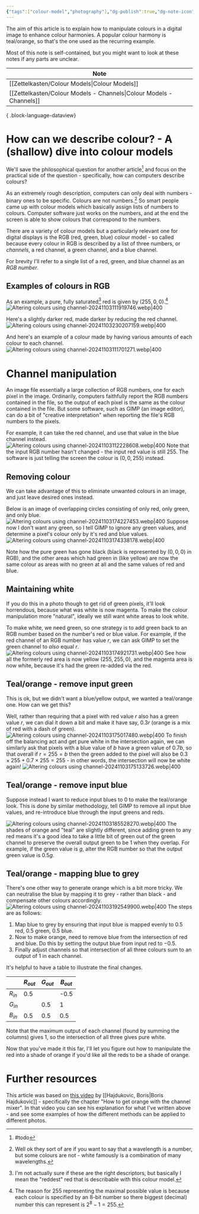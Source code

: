 ```yaml
---
{"tags":["colour-model","photography"],"dg-publish":true,"dg-note-icon":2,"permalink":"/Zettelkasten/Altering colours using channels/","dgPassFrontmatter":true,"noteIcon":2,"created":"2024-11-03T10:48:57.412+09:00"}
---
```


The aim of this article is to explain how to manipulate colours in a digital image to enhance colour harmonies.
A popular colour harmony is teal/orange, so that's the one used as the recurring example.

Most of this note is self-contained, but you might want to look at these notes if any parts are unclear.

| Note                                                                   |
| ---------------------------------------------------------------------- |
| [[Zettelkasten/Colour Models\|Colour Models]]                       |
| [[Zettelkasten/Colour Models - Channels\|Colour Models - Channels]] |

{ .block-language-dataview}

# How can we describe colour? - A (shallow) dive into colour models
We'll save the philosophical question for another article[^4] and focus on the practical side of the question - specifically, how can computers describe colours?

As an extremely rough description, computers can only deal with numbers - binary ones to be specific. Colours are not numbers.[^5] So smart people came up with colour models which basically assign lists of numbers to colours. Computer software just works on the numbers, and at the end the screen is able to show colours that correspond to the numbers.

There are a variety of colour models but a particularly relevant one for digital displays is the RGB (red, green, blue) colour model - so called because every colour in RGB is described by a list of three numbers, or *channels*, a red channel, a green channel, and a blue channel.

For brevity I'll refer to a single list of a red, green, and blue channel as an *RGB number*.
## Examples of colours in RGB
As an example, a pure, fully saturated[^2] red is given by $(255, 0, 0)$.[^3]
![Altering colours using channel-20241103111919746.webp|400](/img/user/Images/Altering%20colours%20using%20channel-20241103111919746.webp)

Here's a slightly darker red, made darker by reducing the red channel.
![Altering colours using channel-20241103230207159.webp|400](/img/user/Images/Altering%20colours%20using%20channel-20241103230207159.webp)

And here's an example of a colour made by having various amounts of each colour to each channel.
![Altering colours using channel-20241103111701271.webp|400](/img/user/Images/Altering%20colours%20using%20channel-20241103111701271.webp)
# Channel manipulation
An image file essentially a large collection of RGB numbers, one for each pixel in the image. Ordinarily, computers faithfully report the RGB numbers contained in the file, so the output of each pixel is the same as the colour contained in the file. But some software, such as GIMP (an image editor), can do a bit of "creative interpretation" when reporting the file's RGB numbers to the pixels.

For example, it can take the red channel, and use that value in the blue channel instead.
![Altering colours using channel-20241103112228608.webp|400](/img/user/Images/Altering%20colours%20using%20channel-20241103112228608.webp)
Note that the input RGB number hasn't changed - the input red value is still $255$. The software is just telling the screen the colour is $(0, 0, 255)$ instead.

## Removing colour
We can take advantage of this to eliminate unwanted colours in an image, and just leave desired ones instead.

Below is an image of overlapping circles consisting of only red, only green, and only blue.
![Altering colours using channel-20241103174227453.webp|400](/img/user/Images/Altering%20colours%20using%20channel-20241103174227453.webp)
Suppose now I don't want any green, so I tell GIMP to ignore any green values, and determine a pixel's colour only by it's red and blue values.
![Altering colours using channel-20241103174338178.webp|400](/img/user/Images/Altering%20colours%20using%20channel-20241103174338178.webp)

Note how the pure green has gone black (black is represented by $(0, 0, 0)$ in RGB), and the other areas which had green in (like yellow) are now the same colour as areas with no green at all and the same values of red and blue.

## Maintaining white
If you do this in a photo though to get rid of green pixels, it'll look horrendous, because what was white is now magenta. To make the colour manipulation more "natural", ideally we still want white areas to look white.

To make white, we need green, so one strategy is to add green back to an RGB number based on the number's red or blue value.
For example, if the red channel of an RGB number has value $r$, we can ask GIMP to set the green channel to *also* equal $r$.
![Altering colours using channel-20241103174921731.webp|400](/img/user/Images/Altering%20colours%20using%20channel-20241103174921731.webp)
See how all the formerly red area is now yellow $(255, 255, 0)$, and the magenta area is now white, because it's had the green re-added via the red.

## Teal/orange - remove input green
This is ok, but we didn't want a blue/yellow output, we wanted a teal/orange one. How can we get this?

Well, rather than requiring that a pixel with red value $r$ also has a green value $r$, we can dial it down a bit and make it have say, $0.3r$ (orange is a mix of red with a dash of green).
![Altering colours using channel-20241103175017480.webp|400](/img/user/Images/Altering%20colours%20using%20channel-20241103175017480.webp)
To finish off the balancing act and get pure white in the intersection again, we can similarly ask that pixels with a blue value of $b$ have a green value of $0.7b$, so that overall if $r=255=b$ then the green added to the pixel will also be $0.3 \times 255 + 0.7 \times 255 = 255$ - in other words, the intersection will now be white again!
![Altering colours using channel-20241103175133726.webp|400](/img/user/Images/Altering%20colours%20using%20channel-20241103175133726.webp)

## Teal/orange - remove input blue
Suppose instead I want to reduce input blues to $0$ to make the teal/orange look. This is done by similar methodology, tell GIMP to remove all input blue values, and re-introduce blue through the input greens and reds.

![Altering colours using channel-20241103185528270.webp|400](/img/user/Images/Altering%20colours%20using%20channel-20241103185528270.webp)
The shades of orange and "teal" are slightly different, since adding green to any red means it's a good idea to take a little bit of green out of the green channel to preserve the overall output green to be $1$ when they overlap. For example, if the green value is $g$, alter the RGB number so that the output green value is $0.5g$.

## Teal/orange - mapping blue to grey
There's one other way to generate orange which is a bit more tricky. We can neutralise the blue by mapping it to grey - rather than black - and compensate other colours accordingly.
![Altering colours using channel-20241103192549900.webp|400](/img/user/Images/Altering%20colours%20using%20channel-20241103192549900.webp)
The steps are as follows:
1. Map blue to grey by ensuring that input blue is mapped evenly to $0.5$ red, $0.5$ green, $0.5$ blue.
2. Now to make orange, need to remove blue from the intersection of red and blue. Do this by setting the output blue from input red to $-0.5$.
3. Finally adjust channels so that intersection of all three colours sum to an output of $1$ in each channel.

It's helpful to have a table to illustrate the final changes.

|          | $R_{out}$ | $G_{out}$ | $B_{out}$ |
| -------- | --------- | --------- | --------- |
| $R_{in}$ | 0.5       |           | -0.5      |
| $G_{in}$ |           | 0.5       | 1         |
| $B_{in}$ | 0.5       | 0.5       | 0.5       |

Note that the maximum output of each channel (found by summing the columns) gives $1$, so the intersection of all three gives pure white.

Now that you've made it this far, I'll let you figure out how to manipulate the red into a shade of orange if you'd like all the reds to be a shade of orange.

# Further resources
This article was based on [this video](https://www.youtube.com/watch?v=X7GLa-2h4Po&t=505s) by [[Hajdukovic, Boris\|Boris Hajdukovic]] - specifically the chapter "How to get orange with the channel mixer".
In that video you can see his explanation for what I've written above - and see some examples of how the different methods can be applied to different photos.

[^2]: I'm not actually sure if these are the right descriptors, but basically I mean the "reddest" red that is describable with this colour model.
[^3]: The reason for $255$ representing the maximal possible value is because each colour is specified by an 8-bit number so there biggest (decimal) number this can represent is $2^{8} - 1 = 255$.
[^1]: Technically this won't appear on the screen because colours with values of more than $255$ in any channel don't exist, so the values get reduced to the maximum, but it makes other manipulations harder to understand.
[^4]: #todo
[^5]: Well ok they sort of are if you want to say that a wavelength is a number, but some colours are not - white famously is a combination of many wavelengths.